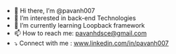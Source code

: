 - 👋 Hi there, I’m @pavanh007
- 👀 I’m interested in back-end Technologies
- 🌱 I’m currently learning Loopback framework
- 📫 How to reach me: pavanhdsce@gmail.com
- ⤵️ Connect with me : www.linkedin.com/in/pavanh007

